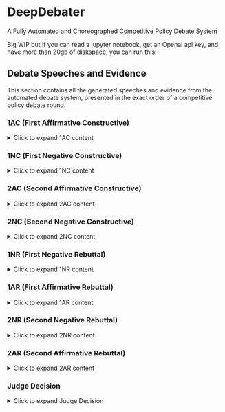 # DeepDebater
A Fully Automated and Choreographed Competitive Policy Debate System 


Big WIP but if you can read a jupyter notebook, get an Openai api key, and have more than 20gb of diskspace, you can run this! 

## Debate Speeches and Evidence

This section contains all the generated speeches and evidence from the automated debate system, presented in the exact order of a competitive policy debate round.

### 1AC (First Affirmative Constructive)
<details>
<summary>Click to expand 1AC content</summary>

The First Affirmative Constructive establishes the affirmative case, presenting the problem (inherency and harms), the solution (plan), and the benefits (advantages with solvency).

**Judge Introduction**


https://github.com/user-attachments/assets/a1514d7c-ae07-4b4c-93e2-47ef983a1f13



**Affirmative Introduction**
https://github.com/user-attachments/assets/dcee3d32-1167-4f17-9ef7-2e023d47051e

**Inherency Evidence**
https://github.com/user-attachments/assets/5d99f425-0082-4a25-ba7d-8c20925cd587

**Harm Evidence**
https://github.com/user-attachments/assets/876d6f5a-9b6f-4a8a-8c0b-4c4397718e55

**Advantage Uniqueness Evidence**
https://github.com/user-attachments/assets/cc67b15c-277f-414f-92fa-05df8570c1bd

**Advantage Link Evidence**
https://github.com/user-attachments/assets/1a8a5cd5-8d45-4856-911c-ba4b4176430a

**Advantage Internal Link Evidence**
https://github.com/user-attachments/assets/6680f828-f76f-4f75-94bf-02e868bbcf6d

**Advantage Impact Evidence**
https://github.com/user-attachments/assets/927f880b-3555-42af-8a29-dd991d8527d2

**Advantage Evidence**
https://github.com/user-attachments/assets/79acacf0-7481-4aa5-bd53-3f2f9073fd6c

**Advantage 1 Uniqueness Evidence**
https://github.com/user-attachments/assets/984021c1-64ab-495e-b81f-4c7a77927d90

**Advantage 1 Link Evidence**
https://github.com/user-attachments/assets/d558e9c1-69c6-44c1-85ee-c11fc84b6bdc

**Advantage 1 Internal Link Evidence**
https://github.com/user-attachments/assets/81fca0f7-774d-4984-bcfe-3de1b693fe2a

**Advantage 1 Impact Evidence**
https://github.com/user-attachments/assets/e7ca4673-f5a4-4b5a-80d1-640f19f135f8

**Advantage 2 Uniqueness Evidence**
https://github.com/user-attachments/assets/19b4236f-9380-4fe2-b1af-2600c8fa3e90

**Advantage 2 Link Evidence**
https://github.com/user-attachments/assets/a8574d28-bffd-455a-83e6-526615d97d8b

**Advantage 2 Internal Link Evidence**
https://github.com/user-attachments/assets/17701c6a-8635-43c5-b5c7-4cc43e5f462c

**Advantage 2 Impact Evidence**
https://github.com/user-attachments/assets/9e257085-6908-480e-a5c7-bb9b05a4564f

**Advantage 3 Uniqueness Evidence**
https://github.com/user-attachments/assets/b42f6d7f-58fa-435d-9680-47b6d0d06193

**Advantage 3 Link Evidence**
https://github.com/user-attachments/assets/f7bac768-2881-4e48-a77b-2a30d58e30c0

**Advantage 3 Internal Link Evidence**
https://github.com/user-attachments/assets/b360a43d-222f-44a3-932a-7f8d35fc59b9

**Advantage 3 Impact Evidence**
https://github.com/user-attachments/assets/58b07be1-d1da-4d09-8585-bc7a90690a07

**Solvency Evidence**
https://github.com/user-attachments/assets/351ae3c9-efc9-4d1d-bc22-8ad21495a79b

</details>

### 1NC (First Negative Constructive)
<details>
<summary>Click to expand 1NC content</summary>

The First Negative Constructive presents the negative strategy, typically including topicality arguments, theory arguments, disadvantages, counterplans, kritiks, and on-case attacks against the affirmative advantages.

**Negative Introduction**
https://github.com/user-attachments/assets/e47c43bb-4afa-48a0-a6d7-2811538564f5

**Topicality Interpretation Evidence**
https://github.com/user-attachments/assets/b3c38f6c-4ff1-40f2-9459-aa7f9152ea54

**Topicality Violation**
https://github.com/user-attachments/assets/c7076610-2c6e-41bd-86f7-04a9cb436f85

**Topicality Reasons to Prefer**
https://github.com/user-attachments/assets/6fdb0e75-f5fc-4a7b-883b-a71fc99f2644

**Theory Interpretation Evidence**
https://github.com/user-attachments/assets/3547b7d5-2b4d-4a9a-8cf4-9b6f8c8ce47f

**Theory Violation Argument**
https://github.com/user-attachments/assets/703a9061-3dcb-44c7-9833-ff37e43aba30

**Theory Reasons to Prefer Argument**
https://github.com/user-attachments/assets/8818df6f-c79d-419b-86c7-6980aa679894

**Disadvantage Uniqueness Evidence**
https://github.com/user-attachments/assets/57430c04-2899-413a-aec4-dca2bfd2ac07

**Disadvantage Link Evidence**
https://github.com/user-attachments/assets/040eee60-18c3-4c48-8056-e4d4c9cbb10b

**Disadvantage Internal Link Evidence**
https://github.com/user-attachments/assets/fd923100-9ef9-460b-9e48-908a552cfb01

**Disadvantage Impact Evidence**
https://github.com/user-attachments/assets/2a4f4134-e239-4813-9649-75f718bbce14

**Counterplan Text**
https://github.com/user-attachments/assets/cd9a6fd6-62ea-465a-96b1-95bfc72f1e55

**Counterplan Solvency Evidence**
https://github.com/user-attachments/assets/7dfddf84-8745-42b6-b94b-c17720bcb70f

**Counterplan Net Benefit Evidence**
https://github.com/user-attachments/assets/5b15ec47-a1aa-4701-ab46-abe75daedb18

**Kritik Link Evidence**
https://github.com/user-attachments/assets/07c639fd-7e03-404d-9f55-b6f77a72c701

**Kritik Impact Evidence**
https://github.com/user-attachments/assets/1bd1433b-85f8-4b18-aa47-9bba179ff85f

**Kritik Role of Ballot Evidence**
https://github.com/user-attachments/assets/99c087fa-cc70-426b-bd8f-d9f03a38003b

**On Case Rebuttal Evidence 0**
https://github.com/user-attachments/assets/bf89a4ce-7791-4bfc-8bad-b0e8b330f1fd

**On Case Rebuttal Evidence 1**
https://github.com/user-attachments/assets/2f81d2bb-5d0b-481e-8494-54f1dbe54cc3

**On Case Rebuttal Evidence 2**
https://github.com/user-attachments/assets/5963dd20-df6e-42fb-8490-8f3382bcc8be

</details>

### 2AC (Second Affirmative Constructive)
<details>
<summary>Click to expand 2AC content</summary>

The Second Affirmative Constructive responds to all negative arguments from the 1NC, extending and defending the affirmative case while answering topicality, theory, disadvantages, counterplans, and kritiks.

**2AC Evidence**
https://github.com/user-attachments/assets/98f5dc47-fbee-4fd3-9e0b-47289990da77

**2AC Speech**
https://github.com/user-attachments/assets/da3408ea-f34d-4182-af4c-69f3114c0bc6

</details>

### 2NC (Second Negative Constructive)
<details>
<summary>Click to expand 2NC content</summary>

The Second Negative Constructive extends and develops the most strategic negative arguments from the 1NC, typically focusing on 2-3 key positions while going for more evidence and analysis.

**2NC Evidence**
https://github.com/user-attachments/assets/24fa533a-e4e3-423b-8f03-231f7c641313

*WIP - Speech too large to upload*

</details>

### 1NR (First Negative Rebuttal)
<details>
<summary>Click to expand 1NR content</summary>

The First Negative Rebuttal works in conjunction with the 2NC to extend negative arguments, typically covering different positions or providing additional coverage on the same arguments as the 2NC.

**1NR Speech**
https://github.com/user-attachments/assets/7ce77ebe-a58f-4bc8-ac14-ab0ae5922196

</details>

### 1AR (First Affirmative Rebuttal)
<details>
<summary>Click to expand 1AR content</summary>

The First Affirmative Rebuttal is the most challenging speech in debate, requiring the affirmative to respond to all negative arguments extended in the 2NC and 1NR while maintaining their case.

*WIP - Speech too large to upload*

</details>

### 2NR (Second Negative Rebuttal)
<details>
<summary>Click to expand 2NR content</summary>

The Second Negative Rebuttal is the negative's final speech, focusing on 1-2 key arguments that they believe can win them the round, providing final analysis and impact comparison.

**2NR Speech**
https://github.com/user-attachments/assets/b7683635-0147-4b3e-a0a6-c6be5e42658a

</details>

### 2AR (Second Affirmative Rebuttal)
<details>
<summary>Click to expand 2AR content</summary>

The Second Affirmative Rebuttal is the final speech of the debate, where the affirmative must respond to the 2NR's key arguments and explain why the affirmative should win the round.

**2AR Speech**
https://github.com/user-attachments/assets/3de26ca1-1032-41a4-a6a6-522dbf55859d

</details>

### Judge Decision
<details>
<summary>Click to expand Judge Decision</summary>

The judge's final decision and reasoning for who won the debate round, including analysis of key arguments and voting issues.

**Judge Decision**
https://github.com/user-attachments/assets/e122daf3-f6c0-48e6-a736-107d8cb77a1a

</details>
